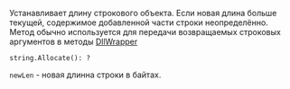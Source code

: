 

Устанавливает длину строкового объекта. Если новая длина больше текущей, содержимое добавленной части строки неопределённо.
Метод обычно используется для передачи возвращаемых строковых аргументов в методы [DllWrapper](http://docs.datex.ru/article.htm?id=5620276905286592662)
```
string.Allocate(): ?
```
`newLen` - новая длинна строки в байтах.